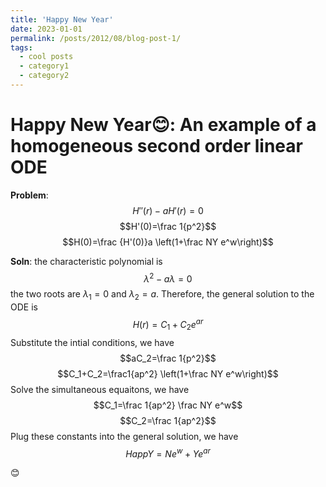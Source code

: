 ```yaml
---
title: 'Happy New Year'
date: 2023-01-01
permalink: /posts/2012/08/blog-post-1/
tags:
  - cool posts
  - category1
  - category2
---
```


Happy New Year😊: An example of a homogeneous second order linear ODE
======

**Problem**:
$$H''(r)-aH'(r)=0$$
$$H'(0)=\frac 1{p^2}$$
$$H(0)=\frac {H'(0)}a \left(1+\frac NY e^w\right)$$

**Soln**: the characteristic polynomial is
$$\lambda^2-a\lambda=0$$
the two roots are $\lambda_1 = 0$ and $\lambda_2 = a$. Therefore, the general solution to the ODE is 
$$H(r)=C_1 + C_2 e^{ar}$$
Substitute the intial conditions, we have
$$aC_2=\frac 1{p^2}$$
$$C_1+C_2=\frac1{ap^2} \left(1+\frac NY e^w\right)$$
Solve the simultaneous equaitons, we have
$$C_1=\frac 1{ap^2} \frac NY e^w$$
$$C_2=\frac 1{ap^2}$$
Plug these constants into the general solution, we have
$$HappY=Ne^w+Ye^{ar}$$

😊
